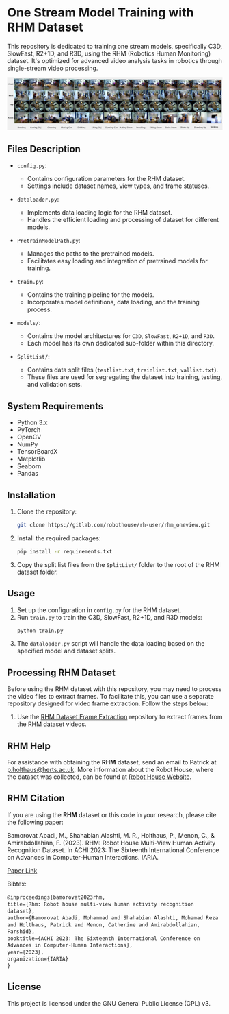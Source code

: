 # One Stream Model Training with RHM Dataset

This repository is dedicated to training one stream models, specifically C3D, SlowFast, R2+1D, and R3D, using the RHM (Robotics Human Monitoring) dataset. It's optimized for advanced video analysis tasks in robotics through single-stream video processing.

![RHM Dataset](RHM_sample_all.png)

## Files Description

- `config.py`: 
    - Contains configuration parameters for the RHM dataset.
    - Settings include dataset names, view types, and frame statuses.

- `dataloader.py`: 
    - Implements data loading logic for the RHM dataset.
    - Handles the efficient loading and processing of dataset for different models.

- `PretrainModelPath.py`: 
    - Manages the paths to the pretrained models.
    - Facilitates easy loading and integration of pretrained models for training.

- `train.py`: 
    - Contains the training pipeline for the models.
    - Incorporates model definitions, data loading, and the training process.

- `models/`:
  - Contains the model architectures for `C3D`, `SlowFast`, `R2+1D`, and `R3D`. 
  - Each model has its own dedicated sub-folder within this directory.

- `SplitList/`:
    - Contains data split files (`testlist.txt`, `trainlist.txt`, `vallist.txt`).
    - These files are used for segregating the dataset into training, testing, and validation sets.

## System Requirements

- Python 3.x
- PyTorch
- OpenCV
- NumPy
- TensorBoardX
- Matplotlib
- Seaborn
- Pandas

## Installation

1. Clone the repository:
    ```bash
    git clone https://gitlab.com/robothouse/rh-user/rhm_oneview.git
    ```

2. Install the required packages:
    ```bash
    pip install -r requirements.txt
    ```

3. Copy the split list files from the `SplitList/` folder to the root of the RHM dataset folder.

## Usage

1. Set up the configuration in `config.py` for the RHM dataset.
2. Run `train.py` to train the C3D, SlowFast, R2+1D, and R3D models:
    ```bash
    python train.py
    ```
3. The `dataloader.py` script will handle the data loading based on the specified model and dataset splits.


## Processing RHM Dataset

Before using the RHM dataset with this repository, you may need to process the video files to extract frames. To facilitate this, you can use a separate repository designed for video frame extraction. Follow the steps below:

1. Use the [RHM Dataset Frame Extraction](https://gitlab.com/robothouse/rh-user/rhm_frame_extraction) repository to extract frames from the RHM dataset videos.

## RHM Help

For assistance with obtaining the **RHM** dataset, send an email to Patrick at [p.holthaus@herts.ac.uk](mailto:p.holthaus@herts.ac.uk). More information about the Robot House, where the dataset was collected, can be found at [Robot House Website](https://robothouse.herts.ac.uk/).

## RHM Citation

If you are using the **RHM** dataset or this code in your research, please cite the following paper:

Bamorovat Abadi, M., Shahabian Alashti, M. R., Holthaus, P., Menon, C., & Amirabdollahian, F. (2023). RHM: Robot House Multi-View Human Activity Recognition Dataset. In ACHI 2023: The Sixteenth International Conference on Advances in Computer-Human Interactions. IARIA.

[Paper Link](https://www.thinkmind.org/index.php?view=article&articleid=achi_2023_4_160_20077)

Bibtex:
```
@inproceedings{bamorovat2023rhm,
title={Rhm: Robot house multi-view human activity recognition dataset},
author={Bamorovat Abadi, Mohammad and Shahabian Alashti, Mohamad Reza and Holthaus, Patrick and Menon, Catherine and Amirabdollahian, Farshid},
booktitle={ACHI 2023: The Sixteenth International Conference on Advances in Computer-Human Interactions},
year={2023},
organization={IARIA}
}
```


## License

This project is licensed under the GNU General Public License (GPL) v3.

